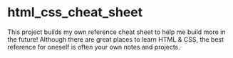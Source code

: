 # html_css_cheat_sheet
This project builds my own reference cheat sheet to help me build more in the future!   Although there are great places to learn HTML &amp; CSS, the best reference for oneself is often your own notes and projects.
